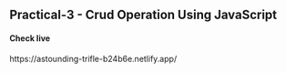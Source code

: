 


## Practical-3 - Crud Operation Using JavaScript

<h4>Check live</h4>
https://astounding-trifle-b24b6e.netlify.app/



 
